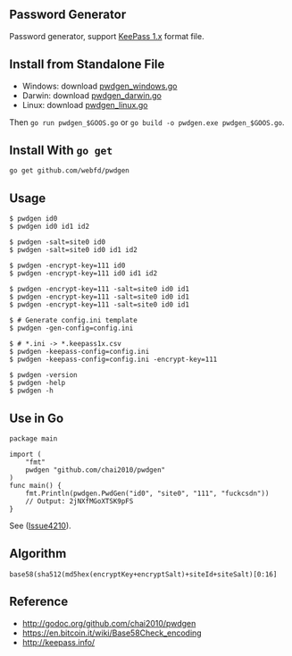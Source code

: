 ## Password Generator

Password generator, support [KeePass 1.x](http://keepass.info/) format file.

## Install from Standalone File

- Windows: download [pwdgen_windows.go](https://github.com/chai2010/pwdgen/blob/master/pwdgen_windows.go)
- Darwin: download [pwdgen_darwin.go](https://github.com/chai2010/pwdgen/blob/master/pwdgen_darwin.go)
- Linux: download [pwdgen_linux.go](https://github.com/chai2010/pwdgen/blob/master/pwdgen_linux.go)

Then `go run pwdgen_$GOOS.go` or `go build -o pwdgen.exe pwdgen_$GOOS.go`.

## Install With `go get`

	go get github.com/webfd/pwdgen

## Usage

	$ pwdgen id0
	$ pwdgen id0 id1 id2

	$ pwdgen -salt=site0 id0
	$ pwdgen -salt=site0 id0 id1 id2

	$ pwdgen -encrypt-key=111 id0
	$ pwdgen -encrypt-key=111 id0 id1 id2

	$ pwdgen -encrypt-key=111 -salt=site0 id0 id1
	$ pwdgen -encrypt-key=111 -salt=site0 id0 id1
	$ pwdgen -encrypt-key=111 -salt=site0 id0 id1

	$ # Generate config.ini template
	$ pwdgen -gen-config=config.ini

	$ # *.ini -> *.keepass1x.csv
	$ pwdgen -keepass-config=config.ini
	$ pwdgen -keepass-config=config.ini -encrypt-key=111

	$ pwdgen -version
	$ pwdgen -help
	$ pwdgen -h


## Use in Go

	package main

	import (
		"fmt"
		pwdgen "github.com/chai2010/pwdgen"
	)
	func main() {
		fmt.Println(pwdgen.PwdGen("id0", "site0", "111", "fuckcsdn"))
		// Output: 2jNXfMGoXTSK9pFS
	}

See ([Issue4210](https://code.google.com/p/go/issues/detail?id=4210)).

## Algorithm

	base58(sha512(md5hex(encryptKey+encryptSalt)+siteId+siteSalt)[0:16]


## Reference

* http://godoc.org/github.com/chai2010/pwdgen
* https://en.bitcoin.it/wiki/Base58Check_encoding
* http://keepass.info/
